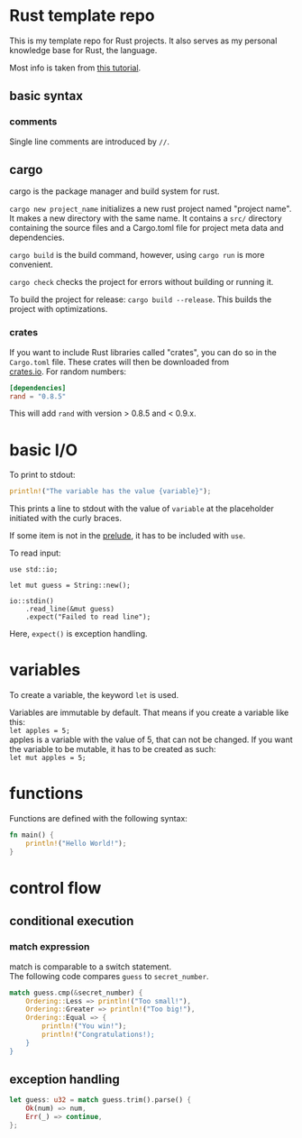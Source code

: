 # Rust template repo

This is my template repo for Rust projects. It also serves as my personal knowledge base for Rust, the language.

Most info is taken from [this tutorial](https://doc.rust-lang.org/book/ch02-00-guessing-game-tutorial.html).  

## basic syntax

### comments

Single line comments are introduced by `//`.  


## cargo

cargo is the package manager and build system for rust.  

`cargo new project_name` initializes a new rust project named "project name".
It makes a new directory with the same name. It contains a `src/` directory containing the source files and a Cargo.toml file for project meta data and dependencies.  

`cargo build` is the build command, however, using `cargo run` is more convenient.  

`cargo check` checks the project for errors without building or running it.  

To build the project for release: `cargo build --release`. This builds the project with optimizations.  

### crates

If you want to include Rust libraries called "crates", you can do so in the `Cargo.toml` file. These crates will then be downloaded from  
[crates.io](crates.io). For random numbers:  

```toml
[dependencies]
rand = "0.8.5"
```  

This will add `rand` with version > 0.8.5 and < 0.9.x.  


# basic I/O

To print to stdout: 
```rust
println!("The variable has the value {variable}");
```
This prints a line to stdout with the value of `variable` at the placeholder initiated with the curly braces.  

If some item is not in the [prelude](https://doc.rust-lang.org/std/prelude/index.html), it has to be included with `use`.  

To read input:  

```
use std::io;

let mut guess = String::new();

io::stdin()
    .read_line(&mut guess)
    .expect("Failed to read line");
```  

Here, `expect()` is exception handling.  

# variables

To create a variable, the keyword `let` is used.  

Variables are immutable by default. That means if you create a variable like this:  
`let apples = 5;`  
apples is a variable with the value of 5, that can not be changed. If you want the variable to be mutable, it has to be created as such:  
`let mut apples = 5;`  

# functions

Functions are defined with the following syntax:  
```rust
fn main() {
    println!("Hello World!");
}
```

# control flow

## conditional execution

### match expression
  
match is comparable to a switch statement.  
The following code compares `guess` to `secret_number`.

```rust
match guess.cmp(&secret_number) {
    Ordering::Less => println!("Too small!"),
    Ordering::Greater => println!("Too big!"),
    Ordering::Equal => {
        println!("You win!");
        println!("Congratulations!);
    }
}
```


## exception handling

```rust
let guess: u32 = match guess.trim().parse() {
    Ok(num) => num,
    Err(_) => continue,
};
```
